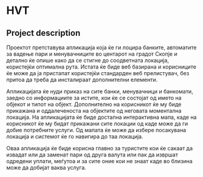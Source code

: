 # HVT
## Project description

Проектот претставува апликација која ќе ги лоцира банките, автоматите за вадење пари и менувачниците во центарот на градот Скопје
и детално ќе опише како да се стигне до соодветната локација, користејќи оптимална рута. Истата ќе биде веб базирана и корисниците
ќе може да ја пристапат користејќи стандарден веб прелистувач, без притоа да треба да инсталираат дополнителни елементи.

Апликацијата ќе нуди приказ на сите банки, менувачници и банкомати, заедно со информациите за истите, кои ќе се состојат од името на
објекот и типот на објект. Дополнително на корисникот ќе му биде прикажана и оддалеченоста на објектите од неговата моментална локација.
На апликацијата ќе биде достапна интерактивна мапа, каде на корисникот ќе му бидат прикажани сите локации од каде може да ги добие потребните
услуги. Од мапата ќе може да избере посакувана локација и системот ќе го навигира до таа локација.

Оваа апликација ќе биде корисна главно за туристите кои ќе сакаат да извадат или да заменат пари од друга валута или пак да извршат одредени 
уплати, меѓутоа и за сите оние кои не знаат каде во близина може да добијат ваква услуга. 
